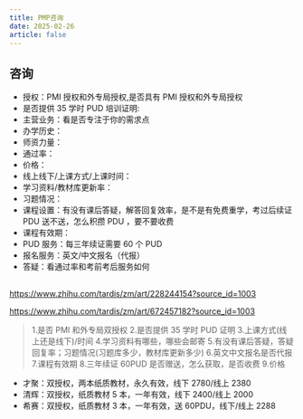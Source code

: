```yaml
---
title: PMP咨询
date: 2025-02-26
article: false
---
```


## 咨询

- 授权：PMI 授权和外专局授权,是否具有 PMI 授权和外专局授权
- 是否提供 35 学时 PUD 培训证明:
- 主营业务：看是否专注于你的需求点
- 办学历史：
- 师资力量：
- 通过率：
- 价格：
- 线上线下/上课方式/上课时间：
- 学习资料/教材库更新率：
- 习题情况：
- 课程设置：有没有课后答疑，解答回复效率，是不是有免费重学，考过后续证 PDU 送不送，怎么积攒 PDU ，要不要收费
- 课程有效期：
- PUD 服务：每三年续证需要 60 个 PUD
- 报名服务：英文/中文报名（代报）
- 答疑：看通过率和考前考后服务如何

##

https://www.zhihu.com/tardis/zm/art/228244154?source_id=1003

https://www.zhihu.com/tardis/zm/art/672457182?source_id=1003

> 1.是否 PMI 和外专局双授权 2.是否提供 35 学时 PUD 证明 3.上课方式(线上还是线下)/时间 4.学习资料有哪些，哪些会邮寄 5.有没有课后答疑，答疑回复率；习题情况(习题库多少，教材库更新多少) 6.英文中文报名是否代报 7.课程有效期 8.三年续证 60PUD 是否赠送，怎么获取，是否收费 9.价格

- 才聚：双授权，两本纸质教材，永久有效，线下 2780/线上 2380
- 清辉：双授权，纸质教材 5 本，一年有效，线下 2400/线上 2000
- 希赛：双授权，纸质教材 3 本，一年有效，送 60PDU，线下/线上 2288
